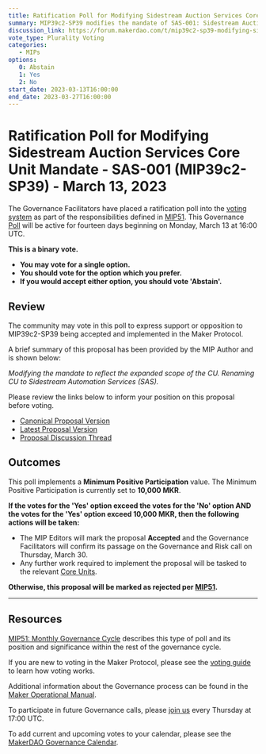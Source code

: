```yaml
---
title: Ratification Poll for Modifying Sidestream Auction Services Core Unit Mandate - SAS-001 (MIP39c2-SP39) - March 13, 2023
summary: MIP39c2-SP39 modifies the mandate of SAS-001: Sidestream Auction Services Core Unit.
discussion_link: https://forum.makerdao.com/t/mip39c2-sp39-modifying-sidestream-auction-services-core-unit-mandate-sas-001/19738
vote_type: Plurality Voting
categories:
   - MIPs
options:
   0: Abstain
   1: Yes
   2: No
start_date: 2023-03-13T16:00:00
end_date: 2023-03-27T16:00:00
---
```

# Ratification Poll for Modifying Sidestream Auction Services Core Unit Mandate - SAS-001 (MIP39c2-SP39) - March 13, 2023

The Governance Facilitators have placed a ratification poll into the [voting system](https://vote.makerdao.com/polling) as part of the responsibilities defined in [MIP51](https://mips.makerdao.com/mips/details/MIP51). This Governance [Poll](https://manual.makerdao.com/governance/governance-cycle/monthly-governance-cycle#week-2) will be active for fourteen days beginning on Monday, March 13 at 16:00 UTC.

**This is a binary vote.**
- **You may vote for a single option.**
- **You should vote for the option which you prefer.**
- **If you would accept either option, you should vote 'Abstain'.**

## Review

The community may vote in this poll to express support or opposition to MIP39c2-SP39 being accepted and implemented in the Maker Protocol.

A brief summary of this proposal has been provided by the MIP Author and is shown below:

*Modifying the mandate to reflect the expanded scope of the CU. Renaming CU to Sidestream Automation Services (SAS).*

Please review the links below to inform your position on this proposal before voting.
* [Canonical Proposal Version](https://github.com/makerdao/mips/blob/9e4f8b8f9f8522fa7781c9b2516a62bde5085f7d/MIP39/MIP39c2-Subproposals/MIP39c2-SP39.md)
* [Latest Proposal Version](https://mips.makerdao.com/mips/details/MIP39c2SP39)
* [Proposal Discussion Thread](https://forum.makerdao.com/t/mip39c2-sp39-modifying-sidestream-auction-services-core-unit-mandate-sas-001/19738)

## Outcomes

This poll implements a **Minimum Positive Participation** value. The Minimum Positive Participation is currently set to **10,000 MKR**.

**If the votes for the 'Yes' option exceed the votes for the 'No' option AND the votes for the 'Yes' option exceed 10,000 MKR, then the following actions will be taken:**
* The MIP Editors will mark the proposal **Accepted** and the Governance Facilitators will confirm its passage on the Governance and Risk call on Thursday, March 30.
* Any further work required to implement the proposal will be tasked to the relevant [Core Units](https://mips.makerdao.com/mips/details/MIP38#mip38c2-core-unit-state).

**Otherwise, this proposal will be marked as rejected per [MIP51](https://mips.makerdao.com/mips/details/MIP51#mip51c2-ratification-poll).**

---

## Resources

[MIP51: Monthly Governance Cycle](https://mips.makerdao.com/mips/details/MIP51) describes this type of poll and its position and significance within the rest of the governance cycle.

If you are new to voting in the Maker Protocol, please see the [voting guide](https://manual.makerdao.com/governance/voting-in-makerdao/on-chain-governance) to learn how voting works.

Additional information about the Governance process can be found in the [Maker Operational Manual](https://manual.makerdao.com).

To participate in future Governance calls, please [join us](https://forum.makerdao.com/tag/pubcall-:-governance-and-risk) every Thursday at 17:00 UTC.

To add current and upcoming votes to your calendar, please see the [MakerDAO Governance Calendar](https://manual.makerdao.com/makerdao/calendars/governance-calendar).
